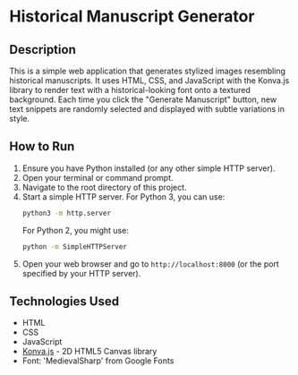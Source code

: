 # Historical Manuscript Generator

## Description

This is a simple web application that generates stylized images resembling historical manuscripts. It uses HTML, CSS, and JavaScript with the Konva.js library to render text with a historical-looking font onto a textured background. Each time you click the "Generate Manuscript" button, new text snippets are randomly selected and displayed with subtle variations in style.

## How to Run

1.  Ensure you have Python installed (or any other simple HTTP server).
2.  Open your terminal or command prompt.
3.  Navigate to the root directory of this project.
4.  Start a simple HTTP server. For Python 3, you can use:
    ```bash
    python3 -m http.server
    ```
    For Python 2, you might use:
    ```bash
    python -m SimpleHTTPServer
    ```
5.  Open your web browser and go to `http://localhost:8000` (or the port specified by your HTTP server).

## Technologies Used

*   HTML
*   CSS
*   JavaScript
*   [Konva.js](https://konvajs.org/) - 2D HTML5 Canvas library
*   Font: 'MedievalSharp' from Google Fonts
